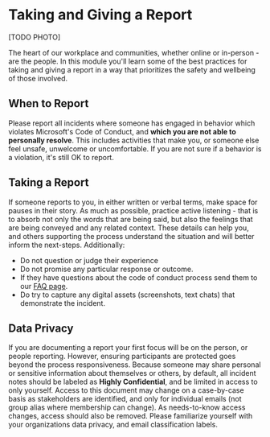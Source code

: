 # Taking and Giving a Report

[TODO PHOTO]

The heart of our workplace and communities, whether online or in-person  - are the people.   In this module you'll learn some of the best practices for taking and giving a report in a way that prioritizes the safety and wellbeing of those involved.

## When to Report

Please report all incidents where someone has engaged in behavior which violates Microsoft's Code of Conduct, and **which you are not able to personally resolve**. This includes activities that make you, or someone else feel unsafe, unwelcome or uncomfortable.   If you are not sure if a behavior is a violation, it's still OK to report.

## Taking a Report

If someone reports to you, in either written or verbal terms, make space for pauses in their story.  As much as possible, practice active listening - that is to absorb not only the words that are being said, but also the feelings that are being conveyed and any related context. These details can help you, and others supporting the process understand the situation and will better inform the next-steps.  Additionally:
* Do not question or judge their experience
* Do not promise any particular response or outcome.
* If they have questions about the code of conduct process send them to our [FAQ page](https://opensource.microsoft.com/codeofconduct/faq/).
* Do try to capture any digital assets (screenshots, text chats) that demonstrate the incident.

## Data Privacy

If you are documenting a report your first focus will be on the person, or people reporting.  However, ensuring participants are protected goes beyond the process responsiveness. Because someone may share personal or sensitive information about themselves or others, by default, all incident notes should be labeled as **Highly Confidential**, and be limited in access to only yourself.  Access to this document may change on a case-by-case basis as stakeholders are identified, and only for individual emails (not group alias where membership can change).  As needs-to-know access changes, access should also be removed.  Please familiarize yourself with your organizations data privacy, and email classification labels.

